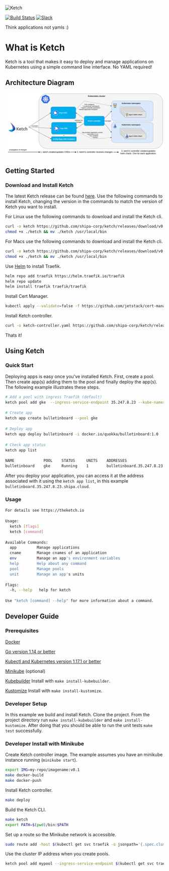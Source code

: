 ![Ketch](https://i.imgur.com/TVe46Dm.png)


[![Build Status](https://travis-ci.com/shipa-corp/ketch.svg?token=qcHta8a4Eyd9eGNDTuSN&branch=main)](https://travis-ci.com/shipa-corp/ketch) 
[![Slack](https://img.shields.io/badge/chat-on%20slack-6A5DAB)](https://shipa-io.slack.com/archives/C01E4FMEY9K)

Think applications not yamls :)

# What is Ketch

Ketch is a tool that makes it easy to deploy and manage applications on Kubernetes using a simple command line interface.
No YAML required! 

## Architecture Diagram 
![Architecture](./img/ketch-architecture.png)

## Getting Started

### Download and Install Ketch 
The latest Ketch release can be found [here](https://github.com/shipa-corp/ketch/releases). Use the following commands
to install Ketch, changing the version in the commands to match the version of Ketch you want to install. 
 
For Linux use the following commands to download and install the Ketch cli. 
```bash
curl -o ketch https://github.com/shipa-corp/ketch/releases/download/v0.0.1-beta-9/ketch_0.0.1-beta-9_linux_amd64
chmod +x ./ketch && mv ./ketch /usr/local/bin 
```

For Macs use the following commands to download and install the Ketch cli. 
```bash
curl -o ketch https://github.com/shipa-corp/ketch/releases/download/v0.0.1-beta-9/ketch_0.0.1-beta-9_darwin_amd64
chmod +x ./ketch && mv ./ketch /usr/local/bin 
```
Use [Helm](https://helm.sh/docs/intro/install/) to install Traefik. 

```bash 
helm repo add traefik https://helm.traefik.io/traefik
helm repo update
helm install traefik traefik/traefik
```
Install Cert Manager.
```bash
kubectl apply --validate=false -f https://github.com/jetstack/cert-manager/releases/download/v1.0.3/cert-manager.yaml
```
Install Ketch controller.
```bash
curl -o ketch-controller.yaml https://github.com/shipa-corp/ketch/releases/download/v0.0.1-beta-9/ketch-controller.yaml && k apply -f ketch-controller.yaml --validate=false
```
Thats it!

## Using Ketch 
### Quick Start
Deploying apps is easy once you've installed Ketch.  First, create a pool. Then create app(s) adding them to the pool and finally 
deploy the app(s).  The following example illustrates these steps. 

```bash
# Add a pool with ingress Traefik (default)
ketch pool add gke  --ingress-service-endpoint 35.247.8.23 --kube-namespace ketch-system --ingress-type traefik

# Create app
ketch app create bulletinboard --pool gke       

# Deploy app
ketch app deploy bulletinboard -i docker.io/quokka/bulletinboard:1.0 

# Check app status
ketch app list 

NAME             POOL    STATUS     UNITS    ADDRESSES                                DESCRIPTION
bulletinboard    gke     Running    1        bulletinboard.35.247.8.23.shipa.cloud    
```
After you deploy your application, you can access it at the address associated with it using the `ketch app list`, in 
this example `bulletinboard.35.247.8.23.shipa.cloud`. 

### Usage 

```bash
For details see https://theketch.io

Usage:
  ketch [flags]
  ketch [command]

Available Commands:
  app         Manage applications
  cname       Manage cnames of an application
  env         Manage an app's environment variables
  help        Help about any command
  pool        Manage pools
  unit        Manage an app's units

Flags:
  -h, --help   help for ketch

Use "ketch [command] --help" for more information about a command.

```

## Developer Guide 
### Prerequisites 
[Docker](https://docs.docker.com/get-docker/)

[Go version 1.14 or better](https://golang.org/dl/)

[Kubectl and Kubernetes version 1.17.1 or better](https://kubernetes.io/docs/tasks/tools/install-kubectl/)

[Minikube](https://minikube.sigs.k8s.io/docs/start/) (optional)

[Kubebuilder](https://github.com/kubernetes-sigs/kubebuilder) Install with `make install-kubebuilder`.

[Kustomize](https://github.com/kubernetes-sigs/kustomize) Install with `make install-kustomize`.


### Developer Setup
In this example we build and install Ketch. Clone the project. From the project directory run `make install-kubebuilder` and `make install-kustomize`.  After doing that you should be able to run the unit tests `make test` successfully. 

### Developer Install with Minikube 
Create Ketch controller image. The example assumes you have an minikube instance running (`minikube start`).

```bash 
export IMG=my-repo/imagename:v0.1
make docker-build 
make docker-push
```
Install Ketch controller.

```bash
make deploy
```
Build the Ketch CLI. 

```bash
make ketch
export PATH=$(pwd)/bin:$PATH
```

Set up a route so the Minikube network is accessible. 

```bash
sudo route add -host $(kubectl get svc traefik -o jsonpath='{.spec.clusterIP}') gw $(minikube ip) 
```

Use the cluster IP address when you create pools.

```bash
ketch pool add mypool --ingress-service-endpoint $(kubectl get svc traefik -o jsonpath='{.spec.clusterIP}') --namespace mynamespace
```
